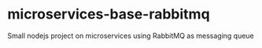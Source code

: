 # microservices-base-rabbitmq
Small nodejs project on microservices using RabbitMQ as messaging queue
